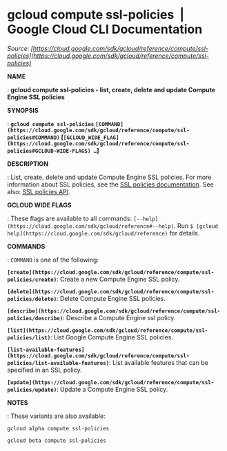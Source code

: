 # gcloud compute ssl-policies  |  Google Cloud CLI Documentation

*Source: [https://cloud.google.com/sdk/gcloud/reference/compute/ssl-policies](https://cloud.google.com/sdk/gcloud/reference/compute/ssl-policies)*

**NAME**

: **gcloud compute ssl-policies - list, create, delete and update Compute Engine SSL policies**

**SYNOPSIS**

: **`gcloud compute ssl-policies` `[COMMAND](https://cloud.google.com/sdk/gcloud/reference/compute/ssl-policies#COMMAND)` [`[GCLOUD_WIDE_FLAG](https://cloud.google.com/sdk/gcloud/reference/compute/ssl-policies#GCLOUD-WIDE-FLAGS) …`]**

**DESCRIPTION**

: List, create, delete and update Compute Engine SSL policies.
For more information about SSL policies, see the [SSL
policies documentation](https://cloud.google.com/load-balancing/docs/ssl-policies-concepts).
See also: [SSL
policies API](https://cloud.google.com/compute/docs/reference/rest/v1/sslPolicies).

**GCLOUD WIDE FLAGS**

: These flags are available to all commands: `[--help](https://cloud.google.com/sdk/gcloud/reference#--help)`.
Run `$ [gcloud help](https://cloud.google.com/sdk/gcloud/reference)` for details.

**COMMANDS**

: ``COMMAND`` is one of the following:

**`[create](https://cloud.google.com/sdk/gcloud/reference/compute/ssl-policies/create)`**:
Create a new Compute Engine SSL policy.

**`[delete](https://cloud.google.com/sdk/gcloud/reference/compute/ssl-policies/delete)`**:
Delete Compute Engine SSL policies.

**`[describe](https://cloud.google.com/sdk/gcloud/reference/compute/ssl-policies/describe)`**:
Describe a Compute Engine ssl policy.

**`[list](https://cloud.google.com/sdk/gcloud/reference/compute/ssl-policies/list)`**:
List Google Compute Engine SSL policies.

**`[list-available-features](https://cloud.google.com/sdk/gcloud/reference/compute/ssl-policies/list-available-features)`**:
List available features that can be specified in an SSL policy.

**`[update](https://cloud.google.com/sdk/gcloud/reference/compute/ssl-policies/update)`**:
Update a Compute Engine SSL policy.

**NOTES**

: These variants are also available:

```
gcloud alpha compute ssl-policies
```

```
gcloud beta compute ssl-policies
```